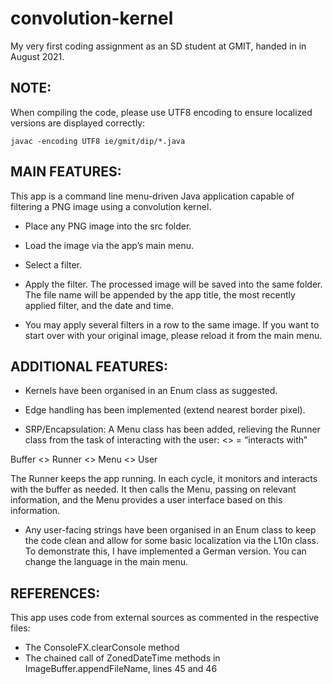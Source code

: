# convolution-kernel
My very first coding assignment as an SD student at GMIT, handed in in August 2021.

## NOTE:
	
When compiling the code, please use UTF8 encoding to ensure localized versions are displayed correctly:

```
javac -encoding UTF8 ie/gmit/dip/*.java
```

## MAIN FEATURES:
	
This app is a command line menu-driven Java application capable of filtering a PNG image using a convolution kernel.

- Place any PNG image into the src folder.

- Load the image via the app’s main menu.

- Select a filter.

- Apply the filter. The processed image will be saved into the same folder. The file name will be appended by the app title, the most recently applied filter, and the date and time.

- You may apply several filters in a row to the same image. If you want to start over with your original image, please reload it from the main menu.

## ADDITIONAL FEATURES:
	
- Kernels have been organised in an Enum class as suggested.

- Edge handling has been implemented (extend nearest border pixel).

- SRP/Encapsulation: A Menu class has been added, relieving the Runner class from the task of interacting with the user:
<> = “interacts with”

Buffer <> Runner <> Menu <> User

The Runner keeps the app running. In each cycle, it monitors and interacts with the buffer as needed. It then calls the Menu, passing on relevant information, and the Menu provides a user interface based on this information.

- Any user-facing strings have been organised in an Enum class to keep the code clean and allow for some basic localization via the L10n class. To demonstrate this, I have implemented a German version. You can change the language in the main menu.

## REFERENCES:

This app uses code from external sources as commented in the respective files:

- The ConsoleFX.clearConsole method
- The chained call of ZonedDateTime methods in ImageBuffer.appendFileName, lines 45 and 46